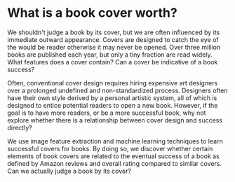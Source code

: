 # What is a book cover worth?

We shouldn't judge a book by its cover, but we are often influenced by its immediate outward appearance. Covers are designed to catch the eye of the would be reader otherwise it may never be opened. Over three million books are published each year, but only a tiny fraction are read widely. What features does a cover contain? Can a cover be indicative of a book success?

Often, conventional cover design requires hiring expensive art designers over a prolonged undefined and non-standardized process. Designers often have their own style derived by a personal artistic system, all of which is designed to entice potential readers to open a new book. However, if the goal is to have more readers, or be a more successful book, why not explore whether there is a relationship between cover design and success directly?

We use image feature extraction and machine learning techniques to learn successful covers for books. By doing so, we discover whether certain elements of book covers are related to the eventual success of a book as defined by Amazon reviews and overall rating compared to similar covers. Can we actually judge a book by its cover?
